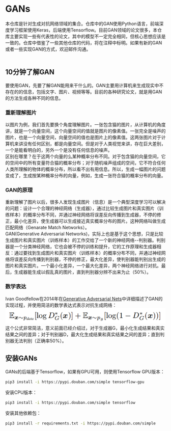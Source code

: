 # GANs
本仓库是针对生成对抗网络领域的集合。仓库中的GAN使用Python语言，前端深度学习框架使用Keras，后端使用Tensorflow。目前GAN领域的论文很多，本仓库主要实现一些有代表性的论文，其中的模型不一定完全相同，但核心思想应该是一致的。仓库中借鉴了一些其他仓库的代码，将在注释中标明。如果有新的GAN或者一些实现GAN的方式，欢迎邮件沟通。
<br><br>

## 10分钟了解GAN
要使用GAN，先要了解GAN能用来干什么的。GAN主要用计算机来生成现实中不存在的的信息，包括文字、图片、视频等等。目前的各种研究论文，就是用GAN的方法生成各种不同的信息。

### 重新理解图片
以图片为例，我们首先要换个角度理解图片。一张包含猫的图片，从计算机的角度讲，就是一个向量空间，这个向量空间的值就是图片的像素值。一张完全是噪声的图片，也是一个向量空间，向量空间的值也是图片上的像素值。这两张图片对于计算机来讲没有任何区别，都是向量空间。但是对于人类视觉来讲，存在巨大差别，一个是能看明白的，另外一个是没有任何信息的噪声。<br>
区别在哪里？在于这两个向量的么某种概率分布不同。对于包含猫的向量空间，它的空间中的所有变量符合猫的概率分布；对于随机噪声组成的空间，它不符合任何人类所理解的物体的概率分布，所以看不出有用信息。所以，生成一幅图片的问题变成了，生成按某种概率分布的向量，例如，生成一张符合猫的概率分布的向量。

### GAN的原理
重新理解了图片以后，很多人发现生成图片（信息）是一个典型深度学习可以解决的问题：设计一个合理的神经网络（生成器），通过比较生成图片和真实图片（训练样本）的概率分布不同，并通过神经网络将误差反向传播到生成器，不停的修正，最小化差异，使生成器可以生成接近真实概率分布的图片。这种网络叫做生成匹配网络（Genarate Match Networks）。<br>
GAN(Generative Adversarial Networks)，实际上也是基于这个思想，只是比较生成图片和真实图片（训练样本）的工作交给了一个新的神经网络--判别器。判别器是一个分类神经网络，它也会被不停的训练和提升，它的工作原理和生成器相反：通过要找到生成图片和真实图片（训练样本）的概率分布不同，并通过神经网络将误差反向传播到判别器，不停的修正，最大化差异，使判别器能判别出生成的图片和真实图片。一个最小化差异，一个最大化差异，两个神经网络进行对抗。最后，生成器能生成以假乱真的图片，直到判别器分辨不出来为止（50%）。<br>

### 数学表达
Ivan Goodfellow在2014年在[Generative Adversarial Nets](https://arxiv.org/pdf/1406.2661v1.pdf)中详细描述了GAN的实现过程，并使用简洁的数学表达式表示对抗生成网络：<br>
![GAN formula](https://github.com/figoliu/GANs/blob/master/resources/ganformula.png)
<br>这个公式非常简洁，意义前面已经介绍过，对于生成器G，最小化生成结果和真实结果之间的差异；对于判别器D，最大化生成结果和真实结果之间的差异；直到判别器无法判别（正确率50%）。

## 安装GANs

GANs的后端基于Tensorflow，如果有GPU可用，则使用Tensorflow GPU版本：
```sh
pip3 install -i https://pypi.douban.com/simple tensorflow-gpu
```
安装CPU版本：
```sh
pip3 install -i https://pypi.douban.com/simple tensorflow
```
安装其他依赖包：
```sh
pip3 install -r requirements.txt -i https://pypi.douban.com/simple
```